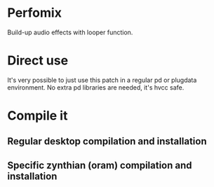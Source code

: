 # Perfomix
 Build-up audio effects with looper function.
 
# Direct use
It's very possible to just use this patch in a regular pd or plugdata environment.
No extra pd libraries are needed, it's hvcc safe.

# Compile it

## Regular desktop compilation and installation

## Specific zynthian (oram) compilation and installation
